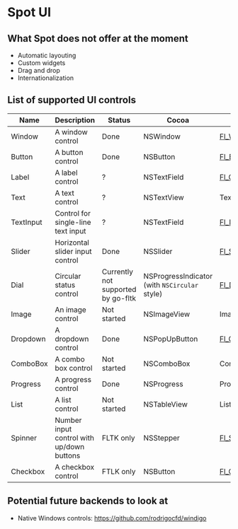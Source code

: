# Spot UI

## What Spot does not offer at the moment

- Automatic layouting
- Custom widgets
- Drag and drop
- Internationalization

## List of supported UI controls

| Name      | Description                               | Status                             | Cocoa                                         | FLTK                                                                        | GTK | Win32 |
| --------- | ----------------------------------------- | ---------------------------------- | --------------------------------------------- | --------------------------------------------------------------------------- | --- | ----- |
| Window    | A window control                          | Done                               | NSWindow                                      | [Fl_Window](https://www.fltk.org/doc-1.4/classFl__Window.html)              | TBD | TBD   |
| Button    | A button control                          | Done                               | NSButton                                      | [Fl_Button](https://www.fltk.org/doc-1.4/classFl__Button.html)              | TBD | TBD   |
| Label     | A label control                           | ?                                  | NSTextField                                   | [Fl_Output](https://www.fltk.org/doc-1.4/classFl__Output.html)              | TBD | TBD   |
| Text      | A text control                            | ?                                  | NSTextView                                    | Text                                                                        | TBD | TBD   |
| TextInput | Control for single-line text input        | ?                                  | NSTextField                                   | [Fl_Input](https://www.fltk.org/doc-1.4/classFl__Input.html)                | TBD | TBD   |
| Slider    | Horizontal slider input control           | Done                               | NSSlider                                      | [Fl_Slider](https://www.fltk.org/doc-1.4/classFl__Slider.html)              | TBD | TBD   |
| Dial      | Circular status control                   | Currently not supported by go-fltk | NSProgressIndicator (with `NSCircular` style) | [Fl_Dial](https://www.fltk.org/doc-1.4/classFl__Dial.html)                  | TBD | TBD   |
| Image     | An image control                          | Not started                        | NSImageView                                   | Image                                                                       | TBD | TBD   |
| Dropdown  | A dropdown control                        | Done                               | NSPopUpButton                                 | [Fl_Choice](https://www.fltk.org/doc-1.4/classFl__Choice.html)              | TBD | TBD   |
| ComboBox  | A combo box control                       | Not started                        | NSComboBox                                    | ComboBox                                                                    | TBD | TBD   |
| Progress  | A progress control                        | Done                               | NSProgress                                    | Progress                                                                    | TBD | TBD   |
| List      | A list control                            | Not started                        | NSTableView                                   | List                                                                        | TBD | TBD   |
| Spinner   | Number input control with up/down buttons | FLTK only                          | NSStepper                                     | [Fl_Spinner](https://www.fltk.org/doc-1.4/classFl__Spinner.html)            | TBD | TBD   |
| Checkbox  | A checkbox control                        | FTLK only                          | NSButton                                      | [Fl_Check_Button](https://www.fltk.org/doc-1.4/classFl__Check__Button.html) | TBD | TBD   |

## Potential future backends to look at

- Native Windows controls: https://github.com/rodrigocfd/windigo

